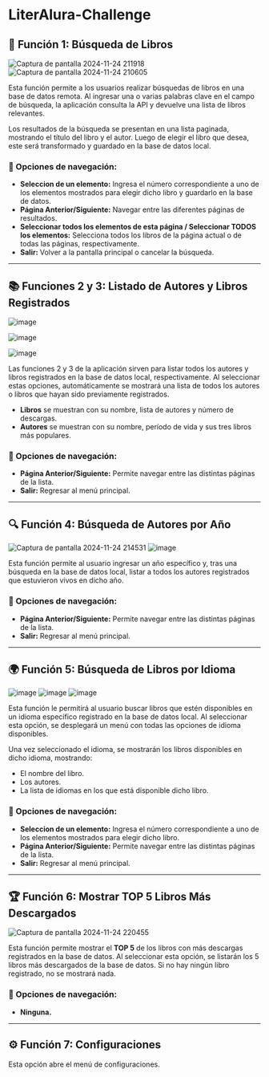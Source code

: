 # LiterAlura-Challenge

## 🚀 Función 1: Búsqueda de Libros
![Captura de pantalla 2024-11-24 211918](https://github.com/user-attachments/assets/f1cb4624-43e1-4418-a3a9-5b37ad90ca92)
![Captura de pantalla 2024-11-24 210605](https://github.com/user-attachments/assets/1b8b172f-b0ea-4dea-8bb3-657cf73994e2)

Esta función permite a los usuarios realizar búsquedas de libros en una base de datos remota. Al ingresar una o varias palabras clave en el campo de búsqueda, la aplicación consulta la API y devuelve una lista de libros relevantes.

Los resultados de la búsqueda se presentan en una lista paginada, mostrando el título del libro y el autor. Luego de elegir el libro que desea, este será transformado y guardado en la base de datos local.

### 📱 Opciones de navegación:
- **Seleccion de un elemento:** Ingresa el número correspondiente a uno de los elementos mostrados para elegir dicho libro y guardarlo en la base de datos.
- **Página Anterior/Siguiente:** Navegar entre las diferentes páginas de resultados.
- **Seleccionar todos los elementos de esta página / Seleccionar TODOS los elementos:** Selecciona todos los libros de la página actual o de todas las páginas, respectivamente.
- **Salir:** Volver a la pantalla principal o cancelar la búsqueda.

---

## 📚 Funciones 2 y 3: Listado de Autores y Libros Registrados

![image](https://github.com/user-attachments/assets/4ca06dc7-4969-4f29-a9b9-50d24dd34e76)

![image](https://github.com/user-attachments/assets/959e2f32-2830-458e-a2da-41c26482abea)

![image](https://github.com/user-attachments/assets/1d99eafc-471f-4197-9422-ad318f64519b)

Las funciones 2 y 3 de la aplicación sirven para listar todos los autores y libros registrados en la base de datos local, respectivamente. Al seleccionar estas opciones, automáticamente se mostrará una lista de todos los autores o libros que hayan sido previamente registrados.

- **Libros** se muestran con su nombre, lista de autores y número de descargas.
- **Autores** se muestran con su nombre, período de vida y sus tres libros más populares.

### 📱 Opciones de navegación:
- **Página Anterior/Siguiente:** Permite navegar entre las distintas páginas de la lista.
- **Salir:** Regresar al menú principal.

---

## 🔍 Función 4: Búsqueda de Autores por Año

![Captura de pantalla 2024-11-24 214531](https://github.com/user-attachments/assets/307a0753-9159-497b-8767-01ef01080bf9)
![image](https://github.com/user-attachments/assets/cb77ea6d-8076-4392-b90e-03052f7716c3)

Esta función permite al usuario ingresar un año específico y, tras una búsqueda en la base de datos local, listar a todos los autores registrados que estuvieron vivos en dicho año.

### 📱 Opciones de navegación:
- **Página Anterior/Siguiente:** Permite navegar entre las distintas páginas de la lista.
- **Salir:** Regresar al menú principal.

---

## 🌍 Función 5: Búsqueda de Libros por Idioma

![image](https://github.com/user-attachments/assets/8bcbe7d2-736c-41e3-8e20-1915e2bef6bd)
![image](https://github.com/user-attachments/assets/71a418ef-cc24-4fcb-88df-2559b1dc3514)
![image](https://github.com/user-attachments/assets/300210e6-59d2-45bd-8b82-17f86bcbaa1c)

Esta función le permitirá al usuario buscar libros que estén disponibles en un idioma específico registrado en la base de datos local. Al seleccionar esta opción, se desplegará un menú con todas las opciones de idioma disponibles.

Una vez seleccionado el idioma, se mostrarán los libros disponibles en dicho idioma, mostrando:
- El nombre del libro.
- Los autores.
- La lista de idiomas en los que está disponible dicho libro.

### 📱 Opciones de navegación:
- **Seleccion de un elemento:** Ingresa el número correspondiente a uno de los elementos mostrados para elegir dicho libro.
- **Página Anterior/Siguiente:** Permite navegar entre las distintas páginas de la lista.
- **Salir:** Regresar al menú principal.

---

## 🏆 Función 6: Mostrar TOP 5 Libros Más Descargados

![Captura de pantalla 2024-11-24 220455](https://github.com/user-attachments/assets/36022056-b9b6-4d11-8934-97c92af5a16c)

Esta función permite mostrar el **TOP 5** de los libros con más descargas registrados en la base de datos. Al seleccionar esta opción, se listarán los 5 libros más descargados de la base de datos. Si no hay ningún libro registrado, no se mostrará nada.

### 📱 Opciones de navegación:
- **Ninguna.**

---

## ⚙️ Función 7: Configuraciones

Esta opción abre el menú de configuraciones.

